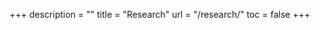 +++
description = ""
title = "Research"
url = "/research/"
toc = false
+++
<!-- change toc to true if you want a table of contents -->
<!---
Add these when you add a research page:
menu = "main"
weight = 2
-->


